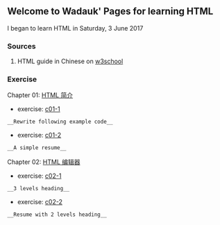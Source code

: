 ## Welcome to Wadauk' Pages for learning HTML

I began to learn HTML in Saturday, 3 June 2017


### Sources

1. HTML guide in Chinese on [w3school](http://www.w3school.com.cn/html/index.asp)

### Exercise

Chapter 01: [HTML 简介](http://www.w3school.com.cn/html/html_intro.asp)

- exercise: [c01-1](https://wadauk.github.io/html/w3school/chapter01/e1.html)
```markdown
__Rewrite following example code__
```
- exercise: [c01-2](https://wadauk.github.io/html/w3school/chapter01/e2.html)
```markdown
__A simple resume__
```

Chapter 02: [HTML 编辑器](http://www.w3school.com.cn/html/html_editors.asp)

- exercise: [c02-1](https://wadauk.github.io/html/w3school/chapter02/e1.html)
```markdown
__3 levels heading__
```
- exercise: [c02-2](https://wadauk.github.io/html/w3school/chapter02/e2.html)
```markdown
__Resume with 2 levels heading__
```
